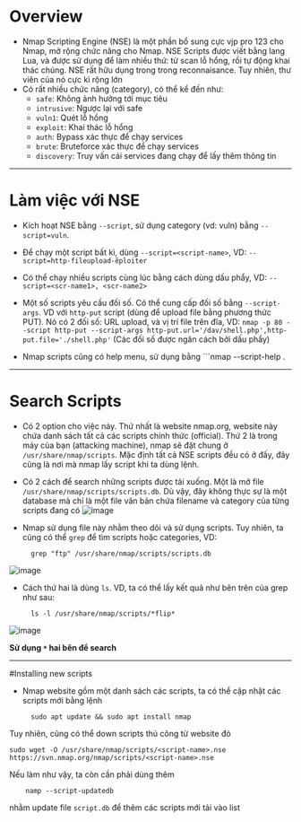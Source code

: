# Overview
* Nmap Scripting Engine (NSE) là một phần bổ sung cực vjp pro 123 cho Nmap, mở rộng chức năng cho Nmap. NSE Scripts được viết bằng lang Lua, và được sử dụng để làm nhiều thứ: từ scan lỗ hổng, rồi tự động khai thác chúng. NSE rất hữu dụng trong trong reconnaisance. Tuy nhiên, thư viên của nó cực kì rộng lớn
* Có rất nhiều chức năng (category), có thể kể đến như:
	- ```safe```: Không ảnh hưởng tới mục tiêu
	- ```intrusive```: Ngược lại với safe
	- ```vuln1```: Quét lỗ hổng
	- ```exploit```: Khai thác lỗ hổng
	- ```auth```: Bypass xác thực để chạy services
	- ```brute```: Bruteforce xác thực để chạy services
	- ```discovery```: Truy vấn cái services đang chạy để lấy thêm thông tin 

-------------------

# Làm việc với NSE
* Kích hoạt NSE bằng ```--script```, sử dụng category (vd: vuln) bằng ```--script=vuln```. 

* Để chạy một script bất kì, dùng ```--script=<script-name>```, VD: ```--script=http-fileupload-ẽploiter```
* Có thể chạy nhiều scripts cùng lúc bằng cách dùng dấu phẩy, VD: ```--script=<scr-name1>, <scr-name2>```
* Một số scripts yêu cầu đối số. Có thể cung cấp đối số bằng ```--script-args```. VD với ```http-put``` script (dùng để upload file bằng phương thức PUT). Nó có 2 đối số: URL upload, và vị trí file trên đĩa, VD:
```nmap -p 80 --script http-put --script-args http-put.url='/dav/shell.php',http-put.file='./shell.php'```
(Các đối số được ngăn cách bởi dấu phẩy)

* Nmap scripts cũng có help menu, sử dụng bằng ```nmap --script-help <scr-name>.

----------------------

# Search Scripts
* Có 2 option cho việc này. Thứ nhất là website nmap.org, website này chứa danh sách tất cả các scripts chính thức (official). Thứ 2 là trong máy của bạn (attacking machine), nmap sẽ đặt chung ở ```/usr/share/nmap/scripts```. Mặc định tất cả NSE scripts đều có ở đấy, đây cũng là nơi mà nmap lấy script khi ta dùng lệnh.
* Có 2 cách để search những scripts được tải xuống. Một là mở file ```/usr/share/nmap/scripts/scripts.db```. Dù vậy, đây không thực sự là một database mà chỉ là một file văn bản chứa filename và category của từng scripts đang có
![image](https://github.com/Myozz/nmap/assets/94811005/1ce4fb96-1ed5-4727-aa7b-90228d043c36)

* Nmap sử dụng file này nhằm theo dõi và sử dụng scripts. Tuy nhiên, ta cũng có thể ```grep``` để tìm scripts hoặc categories, VD:
  
		grep "ftp" /usr/share/nmap/scripts/scripts.db
![image](https://github.com/Myozz/nmap/assets/94811005/70fbb547-79ef-41db-b959-505d12f2b2b1)

* Cách thứ hai là dùng ```ls```. VD, ta có thể lấy kết quả như bên trên của grep như sau:

		ls -l /usr/share/nmap/scripts/*flip*
![image](https://github.com/Myozz/nmap/assets/94811005/ecb1b697-6eef-4db4-b892-9c8f499cece4)

**Sử dụng ```*``` hai bên để search**

-----------------------

#Installing new scripts
* Nmap website gồm một danh sách các scripts, ta có thể cập nhật các scripts mới bằng lệnh
  
		sudo apt update && sudo apt install nmap
Tuy nhiên, cũng có thể down scripts thủ công từ website đó 

	sudo wget -O /usr/share/nmap/scripts/<script-name>.nse https://svn.nmap.org/nmap/scripts/<script-name>.nse
Nếu làm như vậy, ta còn cần phải dùng thêm

		namp --script-updatedb
nhằm update file ```script.db``` để thêm các scripts mới tải vào list
